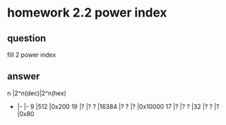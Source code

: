 # homework 2.2 power index

## question
fill 2 power index

## answer

n  |2^n(dec)|2^n(hex)
-  |-       |-
9  |512     |0x200
19 |?       |?
?  |16384   |?
?  |?       |0x10000
17 |?       |?
?  |32      |?
?  |?       |0x80